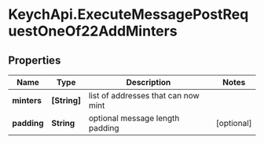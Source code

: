 # KeychApi.ExecuteMessagePostRequestOneOf22AddMinters

## Properties

Name | Type | Description | Notes
------------ | ------------- | ------------- | -------------
**minters** | **[String]** | list of addresses that can now mint | 
**padding** | **String** | optional message length padding | [optional] 


